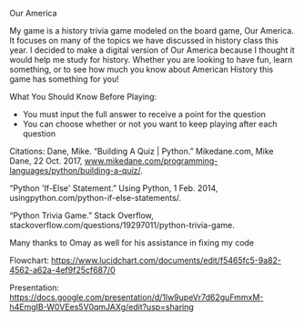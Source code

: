 Our America

My game is a history trivia game modeled on the board game, Our America. It focuses on many of the topics we have discussed in history class this year. I decided to make a digital version of Our America because I thought it would help me study for history. Whether you are looking to have fun, learn something, or to see how much you know about American History this game has something for you!

What You Should Know Before Playing:
* You must input the full answer to receive a point for the question
* You can choose whether or not you want to keep playing after each question

Citations:
Dane, Mike. “Building A Quiz | Python.” Mikedane.com, Mike Dane, 22 Oct. 2017, www.mikedane.com/programming-languages/python/building-a-quiz/.

“Python 'If-Else' Statement.” Using Python, 1 Feb. 2014, usingpython.com/python-if-else-statements/.

“Python Trivia Game.” Stack Overflow, stackoverflow.com/questions/19297011/python-trivia-game.

Many thanks to Omay as well for his assistance in fixing my code


Flowchart:
https://www.lucidchart.com/documents/edit/f5465fc5-9a82-4562-a62a-4ef9f25cf687/0


Presentation:
https://docs.google.com/presentation/d/1lw9upeVr7d62guFmmxM-h4EmgIB-W0VEes5V0qmJAXg/edit?usp=sharing
